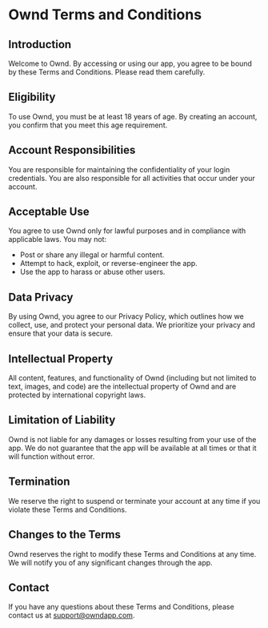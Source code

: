 # Ownd Terms and Conditions

## Introduction
Welcome to Ownd. By accessing or using our app, you agree to be bound by these Terms and Conditions. Please read them carefully.

## Eligibility
To use Ownd, you must be at least 18 years of age. By creating an account, you confirm that you meet this age requirement.

## Account Responsibilities
You are responsible for maintaining the confidentiality of your login credentials. You are also responsible for all activities that occur under your account.

## Acceptable Use
You agree to use Ownd only for lawful purposes and in compliance with applicable laws. You may not:
- Post or share any illegal or harmful content.
- Attempt to hack, exploit, or reverse-engineer the app.
- Use the app to harass or abuse other users.

## Data Privacy
By using Ownd, you agree to our Privacy Policy, which outlines how we collect, use, and protect your personal data. We prioritize your privacy and ensure that your data is secure.

## Intellectual Property
All content, features, and functionality of Ownd (including but not limited to text, images, and code) are the intellectual property of Ownd and are protected by international copyright laws.

## Limitation of Liability
Ownd is not liable for any damages or losses resulting from your use of the app. We do not guarantee that the app will be available at all times or that it will function without error.

## Termination
We reserve the right to suspend or terminate your account at any time if you violate these Terms and Conditions.

## Changes to the Terms
Ownd reserves the right to modify these Terms and Conditions at any time. We will notify you of any significant changes through the app.

## Contact
If you have any questions about these Terms and Conditions, please contact us at support@owndapp.com.

